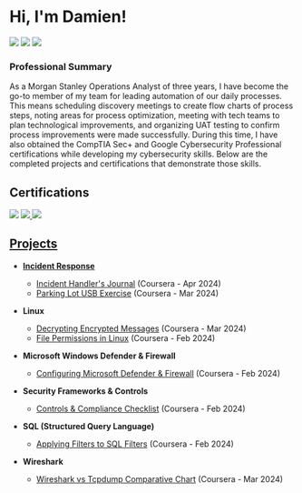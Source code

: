 # Hi, I'm Damien!<br/> 
<a href="https://linkedin.com/in/damienlindsey"><img src="https://img.shields.io/badge/-LinkedIn-0072b1?&style=for-the-badge&logo=linkedin&logoColor=white" /></a>
<a href="Damien Resume.pdf"><img src="https://img.shields.io/badge/Resume-grey?style=for-the-badge&logo=Resume" /></a>
<a href="Cover Letter.pdf"><img src="https://img.shields.io/badge/-Cover Letter-777BB4?&style=for-the-badge&logo=Zeek&logoColor=white " /></a>

### Professional Summary
As a Morgan Stanley Operations Analyst of three years, I have become the go-to member of my team for leading automation of our daily processes. This means scheduling discovery meetings to create flow charts of process steps, noting areas for process optimization, meeting with tech teams to plan technological improvements, and organizing UAT testing to confirm process improvements were made successfully. During this time, I have also obtained the CompTIA Sec+ and Google Cybersecurity Professional certifications while developing my cybersecurity skills. Below are the completed projects and certifications that demonstrate those skills.


## Certifications
<a href="CompTIA Security+ certificate.pdf"><img src="https://img.shields.io/badge/-Security%2B-FF0000?&style=for-the-badge&logo=CompTIA&logoColor=white" /></a>
<a href="Google Cybersecurity Cert.pdf"><img src="https://img.shields.io/badge/Google%20Cybersecurity%20Certificate-blue?style=for-the-badge&logo=google&logoColor=white)"/>
<a href="Microsoft Windows Defender and Firewall certificate.pdf"><img src="https://img.shields.io/badge/-Microsoft Windows Defender and Firewall-00A4EF?&style=for-the-badge&logo=Microsoft&logoColor=white"/>


## Projects
- <b>Incident Response </b>
  - [Incident Handler's Journal](https://github.com/Damien-Lindsey/Damien-Lindsey/blob/main/Incident%20handler's%20journal%20.pdf) (Coursera - Apr 2024)
  - [Parking Lot USB Exercise](https://github.com/Damien-Lindsey/Damien-Lindsey/blob/main/Parking%20lot%20USB%20exercise.pdf) (Coursera - Mar 2024)
    
- <b>Linux </b>
  - [Decrypting Encrypted Messages](https://github.com/Damien-Lindsey/Decrypting-an-Encrypted-Message-in-Linux) (Coursera - Mar 2024)
  - [File Permissions in Linux]( https://github.com/Damien-Lindsey/Damien-Lindsey/blob/main/File%20permissions%20in%20Linux.pdf) (Coursera - Feb 2024)
    
- <b>Microsoft Windows Defender & Firewall </b>
  - [Configuring Microsoft Defender & Firewall](https://github.com/Damien-Lindsey/Microsoft-Window-Defender-Firewall-Project/blob/main/README.md) (Coursera - Feb 2024)
    
- <b>Security Frameworks & Controls </b>
  - [Controls & Compliance Checklist](https://github.com/Damien-Lindsey/Damien-Lindsey/blob/main/Controls%20and%20Compliance%20Checklist.pdf) (Coursera - Feb 2024)
    
- <b>SQL (Structured Query Language) </b>
  - [Applying Filters to SQL Filters](https://github.com/Damien-Lindsey/Damien-Lindsey/blob/main/Apply%20filters%20to%20SQL%20queries.pdf) (Coursera - Feb 2024)
    
- <b>Wireshark </b>
  - [Wireshark vs Tcpdump Comparative Chart](https://github.com/Damien-Lindsey/Damien-Lindsey/blob/main/Wireshark%20vs%20tcpdump%20comparative%20chart.pdf) (Coursera - Mar 2024)

